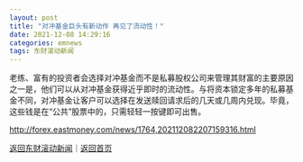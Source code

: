 ```yaml
---
layout: post
title: "对冲基金巨头有新动作 再见了流动性！"
date: 2021-12-08 14:29:16
categories: emnews
tags: 东财滚动新闻
---
```


老练、富有的投资者会选择对冲基金而不是私募股权公司来管理其财富的主要原因之一是，他们可以从对冲基金获得近乎即时的流动性。与将资本锁定多年的私募基金不同，对冲基金让客户可以选择在发送赎回请求后的几天或几周内兑现。毕竟，这些钱是在“公共”股票中的，只需轻轻一按键即可出售。

<http://forex.eastmoney.com/news/1764,202112082207159316.html>

[返回东财滚动新闻](//finews.withounder.com/emnews/)｜[返回首页](//finews.withounder.com/)
